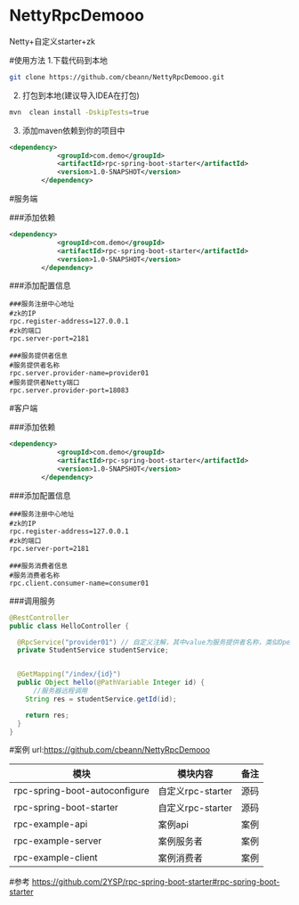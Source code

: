 # NettyRpcDemooo
Netty+自定义starter+zk

#使用方法
1.下载代码到本地
```bash
git clone https://github.com/cbeann/NettyRpcDemooo.git
```
2. 打包到本地(建议导入IDEA在打包)
```bash
mvn  clean install -DskipTests=true
```
3. 添加maven依赖到你的项目中
 ```xml
 <dependency>
             <groupId>com.demo</groupId>
             <artifactId>rpc-spring-boot-starter</artifactId>
             <version>1.0-SNAPSHOT</version>
         </dependency>
```

#服务端

###添加依赖
 ```xml
 <dependency>
             <groupId>com.demo</groupId>
             <artifactId>rpc-spring-boot-starter</artifactId>
             <version>1.0-SNAPSHOT</version>
         </dependency>
```
###添加配置信息
 ```properties
###服务注册中心地址
#zk的IP
rpc.register-address=127.0.0.1
#zk的端口
rpc.server-port=2181

###服务提供者信息
#服务提供者名称
rpc.server.provider-name=provider01
#服务提供者Netty端口
rpc.server.provider-port=18083
```


#客户端

###添加依赖
 ```xml
 <dependency>
             <groupId>com.demo</groupId>
             <artifactId>rpc-spring-boot-starter</artifactId>
             <version>1.0-SNAPSHOT</version>
         </dependency>
```
###添加配置信息

 ```properties
###服务注册中心地址
#zk的IP
rpc.register-address=127.0.0.1
#zk的端口
rpc.server-port=2181

###服务消费者信息
#服务消费者名称
rpc.client.consumer-name=consumer01
```

###调用服务
```java
@RestController
public class HelloController {

  @RpcService("provider01") // 自定义注解，其中value为服务提供者名称，类似OpenFeign的使用
  private StudentService studentService;


  @GetMapping("/index/{id}")
  public Object hello(@PathVariable Integer id) {
      //服务器远程调用
    String res = studentService.getId(id);

    return res;
  }
}
```

#案例
url:https://github.com/cbeann/NettyRpcDemooo

| 模块                        | 模块内容      | 备注 |
| ----------------------------- | ----------------- | ---- |
| rpc-spring-boot-autoconfigure | 自定义rpc-starter | 源码 |
| rpc-spring-boot-starter       | 自定义rpc-starter | 源码 |
| rpc-example-api               | 案例api         | 案例 |
| rpc-example-server            | 案例服务者   | 案例 |
| rpc-example-client            | 案例消费者   | 案例 |



#参考
https://github.com/2YSP/rpc-spring-boot-starter#rpc-spring-boot-starter